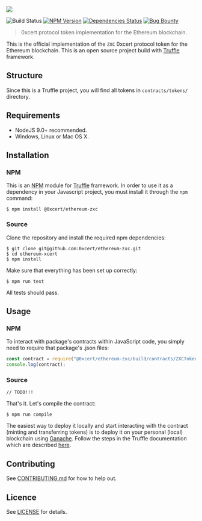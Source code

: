 <img src="https://github.com/0xcert/ethereum-zxc/raw/master/cover.png" />

![Build Status](https://travis-ci.org/0xcert/ethereum-zxc.svg?branch=master)&nbsp;[![NPM Version](https://badge.fury.io/js/@0xcert%2Fethereum-zxc.svg)](https://badge.fury.io/js/0xcert%2Fethereum-zxc)&nbsp;[![Dependencies Status](https://david-dm.org/0xcert/ethereum-zxc.svg)](https://david-dm.org/0xcert/ethereum-zxc)&nbsp;[![Bug Bounty](https://img.shields.io/badge/bounty-pending-2930e8.svg)](https://github.com/0xcert/ethereum-zxc/issues)

> 0xcert protocol token implementation for the Ethereum blockchain.

This is the official implementation of the `ZXC` 0xcert protocol token for the Ethereum blockchain. This is an open source project build with [Truffle](http://truffleframework.com) framework.

## Structure

Since this is a Truffle project, you will find all tokens in `contracts/tokens/` directory.

## Requirements

* NodeJS 9.0+ recommended.
* Windows, Linux or Mac OS X.

## Installation

### NPM

This is an [NPM](https://www.npmjs.com/package/@0xcert/ethereum-zxc) module for [Truffle](http://truffleframework.com) framework. In order to use it as a dependency in your Javascript project, you must install it through the `npm` command:

```
$ npm install @0xcert/ethereum-zxc
```

### Source

Clone the repository and install the required npm dependencies:

```
$ git clone git@github.com:0xcert/ethereum-zxc.git
$ cd ethereum-xcert
$ npm install
```

Make sure that everything has been set up correctly:

```
$ npm run test
```

All tests should pass.

## Usage

### NPM

To interact with package's contracts within JavaScript code, you simply need to require that package's .json files:

```js
const contract = require("@0xcert/ethereum-zxc/build/contracts/ZXCToken.json");
console.log(contract);
```

### Source

```sol
// TODO!!!
```

That's it. Let's compile the contract:

```
$ npm run compile
```

The easiest way to deploy it locally and start interacting with the contract (minting and transferring tokens) is to deploy it on your personal (local) blockchain using [Ganache](http://truffleframework.com/ganache/). Follow the steps in the Truffle documentation which are described [here](http://truffleframework.com/docs/getting_started/project#alternative-migrating-with-ganache).

## Contributing

See [CONTRIBUTING.md](./CONTRIBUTING.md) for how to help out.

## Licence

See [LICENSE](./LICENSE) for details.
